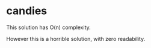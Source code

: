 # candies

This solution has O(n) complexity.

However this is a horrible solution, with zero readability.

